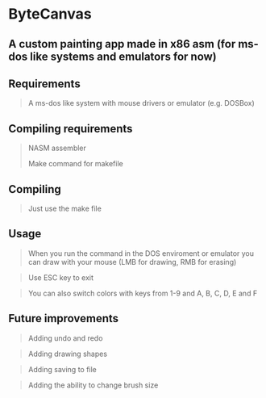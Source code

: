 # ByteCanvas
## A custom painting app made in x86 asm (for ms-dos like systems and emulators for now) 

## **Requirements**
> A ms-dos like system with mouse drivers or emulator (e.g. DOSBox)
## **Compiling requirements**
> NASM assembler
> 
> Make command for makefile


## **Compiling**
> Just use the make file


## **Usage**
> When you run the command in the DOS enviroment or emulator you can draw with your mouse (LMB for drawing, RMB for erasing)

> Use ESC key to exit

> You can also switch colors with keys from 1-9 and A, B, C, D, E and F

## **Future improvements**
> Adding undo and redo

> Adding drawing shapes

> Adding saving to file

> Adding the ability to change brush size
